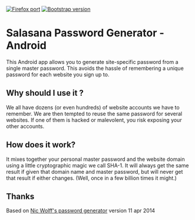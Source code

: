 [![Firefox port](https://img.shields.io/badge/Ported%20on-Firefox-orange.svg?style=popout-square&logo=mozilla-firefox)](https://github.com/xvello/salasana-webextension)
[![Bootstrap version](https://img.shields.io/badge/Ported%20on-Bootstrap-purple.svg?style=popout-square&logo=bootstrap)](https://github.com/xvello/salasana-android)


# Salasana Password Generator - Android

This Android app allows you to generate site-specific password from a single master password. This avoids the hassle of remembering a unique password for each website you sign up to.

## Why should I use it ?
We all have dozens (or even hundreds) of website accounts we have to remember. We are then tempted to reuse the same password for several websites. If one of them is hacked or malevolent, you risk exposing your other accounts.

## How does it work?
It mixes  together your personal master password and the website domain using a little cryptographic magic we call SHA-1. It will always get the same result if given that domain name and master password, but will never get that result if either changes. (Well, once in a few billion times it might.)

## Thanks

Based on [Nic Wolff's password generator](http://angel.net/~nic/passwd.current.html) version 11 apr 2014
